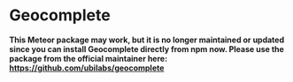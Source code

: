 # Geocomplete

**This Meteor package may work, but it is no longer maintained or updated since you can install Geocomplete directly from npm now. Please use the package from the official maintainer here: <https://github.com/ubilabs/geocomplete>**
